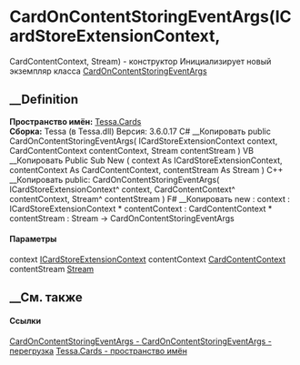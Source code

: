 # CardOnContentStoringEventArgs(ICardStoreExtensionContext,
CardContentContext, Stream) - конструктор
Инициализирует новый экземпляр класса
[CardOnContentStoringEventArgs](T_Tessa_Cards_CardOnContentStoringEventArgs.htm)
##  __Definition
 **Пространство имён:** [Tessa.Cards](N_Tessa_Cards.htm)  
 **Сборка:** Tessa (в Tessa.dll) Версия: 3.6.0.17
C# __Копировать
     public CardOnContentStoringEventArgs(
    	ICardStoreExtensionContext context,
    	CardContentContext contentContext,
    	Stream contentStream
    )
VB __Копировать
     Public Sub New ( 
    	context As ICardStoreExtensionContext,
    	contentContext As CardContentContext,
    	contentStream As Stream
    )
C++ __Копировать
     public:
    CardOnContentStoringEventArgs(
    	ICardStoreExtensionContext^ context, 
    	CardContentContext^ contentContext, 
    	Stream^ contentStream
    )
F# __Копировать
     new : 
            context : ICardStoreExtensionContext * 
            contentContext : CardContentContext * 
            contentStream : Stream -> CardOnContentStoringEventArgs
#### Параметры
context
[ICardStoreExtensionContext](T_Tessa_Cards_Extensions_ICardStoreExtensionContext.htm)
contentContext
[CardContentContext](T_Tessa_Cards_ComponentModel_CardContentContext.htm)
contentStream
[Stream](https://learn.microsoft.com/dotnet/api/system.io.stream)
## __См. также
#### Ссылки
[CardOnContentStoringEventArgs -
](T_Tessa_Cards_CardOnContentStoringEventArgs.htm)
[CardOnContentStoringEventArgs -
перегрузка](Overload_Tessa_Cards_CardOnContentStoringEventArgs__ctor.htm)
[Tessa.Cards - пространство имён](N_Tessa_Cards.htm)
